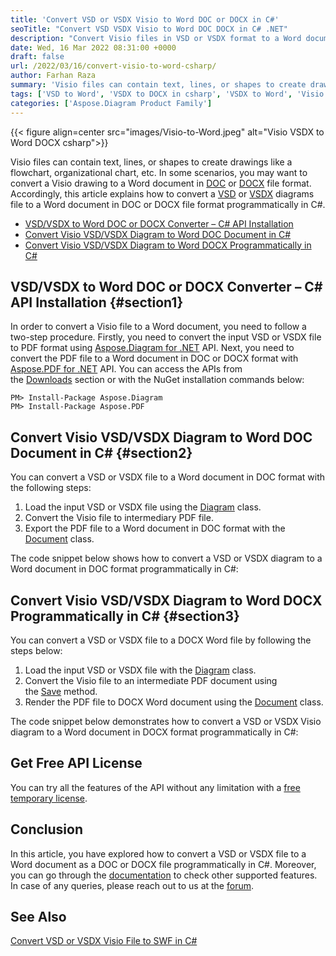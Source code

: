 ```yaml
---
title: 'Convert VSD or VSDX Visio to Word DOC or DOCX in C#'
seoTitle: "Convert VSD VSDX Visio to Word DOC DOCX in C# .NET"
description: "Convert Visio files in VSD or VSDX format to a Word document as a DOC or DOCX file programmatically in C#. Add the Visio conversion feature in .NET apps."
date: Wed, 16 Mar 2022 08:31:00 +0000
draft: false
url: /2022/03/16/convert-visio-to-word-csharp/
author: Farhan Raza
summary: 'Visio files can contain text, lines, or shapes to create drawings like a flowchart, organizational chart, etc. In some scenarios, you may want to convert a Visio drawing to a Word document in DOC or DOCX file format. Accordingly, this article explains how to **convert a VSD or VSDX diagrams file to a Word document in DOC or DOCX file format programmatically in C#.**'
tags: ['VSD to Word', 'VSDX to DOCX in csharp', 'VSDX to Word', 'Visio to Word', 'Visio to Word in csharp']
categories: ['Aspose.Diagram Product Family']
---
```




{{< figure align=center src="images/Visio-to-Word.jpeg" alt="Visio VSDX to Word DOCX csharp">}}


Visio files can contain text, lines, or shapes to create drawings like a flowchart, organizational chart, etc. In some scenarios, you may want to convert a Visio drawing to a Word document in [DOC][1] or [DOCX][2] file format. Accordingly, this article explains how to convert a [VSD][3] or [VSDX][4] diagrams file to a Word document in DOC or DOCX file format programmatically in C#.

*   [VSD/VSDX to Word DOC or DOCX Converter – C# API Installation][5]
*   [Convert Visio VSD/VSDX Diagram to Word DOC Document in C#][6]
*   [Convert Visio VSD/VSDX Diagram to Word DOCX Programmatically in C#][7]

## VSD/VSDX to Word DOC or DOCX Converter – C# API Installation {#section1}

In order to convert a Visio file to a Word document, you need to follow a two-step procedure. Firstly, you need to convert the input VSD or VSDX file to PDF format using [Aspose.Diagram for .NET][8] API. Next, you need to convert the PDF file to a Word document in DOC or DOCX format with [Aspose.PDF for .NET][9] API. You can access the APIs from the [Downloads][10] section or with the NuGet installation commands below:

```
PM> Install-Package Aspose.Diagram
PM> Install-Package Aspose.PDF
```

## Convert Visio VSD/VSDX Diagram to Word DOC Document in C# {#section2}

You can convert a VSD or VSDX file to a Word document in DOC format with the following steps:

1.  Load the input VSD or VSDX file using the [Diagram][11] class.
2.  Convert the Visio file to intermediary PDF file.
3.  Export the PDF file to a Word document in DOC format with the [Document][12] class.

The code snippet below shows how to convert a VSD or VSDX diagram to a Word document in DOC format programmatically in C#:



## Convert Visio VSD/VSDX Diagram to Word DOCX Programmatically in C# {#section3}

You can convert a VSD or VSDX file to a DOCX Word file by following the steps below:

1.  Load the input VSD or VSDX file with the [Diagram][13] class.
2.  Convert the Visio file to an intermediate PDF document using the [Save][14] method.
3.  Render the PDF file to DOCX Word document using the [Document][15] class.

The code snippet below demonstrates how to convert a VSD or VSDX Visio diagram to a Word document in DOCX format programmatically in C#:



## Get Free API License

You can try all the features of the API without any limitation with a [free temporary license][16].

## Conclusion

In this article, you have explored how to convert a VSD or VSDX file to a Word document as a DOC or DOCX file programmatically in C#. Moreover, you can go through the [documentation][17] to check other supported features. In case of any queries, please reach out to us at the [forum][18].

## See Also

[Convert VSD or VSDX Visio File to SWF in C#][19]




[1]: https://docs.fileformat.com/word-processing/doc/
[2]: https://docs.fileformat.com/word-processing/docx/
[3]: https://docs.fileformat.com/image/vsd/
[4]: https://docs.fileformat.com/image/vsdx/
[5]: #section1
[6]: #section2
[7]: #section3
[8]: https://products.aspose.com/diagram/net/
[9]: http://products.aspose.com/diagram/net/
[10]: https://downloads.aspose.com/
[11]: https://apireference.aspose.com/diagram/net/aspose.diagram/diagram
[12]: https://apireference.aspose.com/pdf/net/aspose.pdf/document
[13]: https://apireference.aspose.com/diagram/net/aspose.diagram/diagram
[14]: https://apireference.aspose.com/diagram/net/aspose.diagram/diagram/methods/save
[15]: https://apireference.aspose.com/pdf/net/aspose.pdf/document
[16]: https://purchase.aspose.com/temporary-license
[17]: https://docs.aspose.com/diagram/net/developer-guide/
[18]: https://forum.aspose.com/c/diagram
[19]: https://blog.aspose.com/2022/03/02/convert-vsd-vsdx-swf-csharp/




